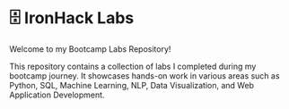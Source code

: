 # 🗄️ IronHack Labs
Welcome to my Bootcamp Labs Repository!

This repository contains a collection of labs I completed during my bootcamp journey. It showcases hands-on work in various areas such as Python, SQL, Machine Learning, NLP, Data Visualization, and Web Application Development.
